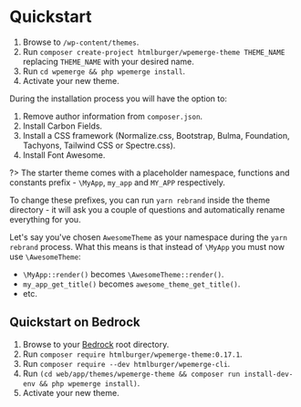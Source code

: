 # Quickstart

1. Browse to `/wp-content/themes`.
2. Run `composer create-project htmlburger/wpemerge-theme THEME_NAME` replacing `THEME_NAME` with your desired name.
3. Run `cd wpemerge && php wpemerge install`.
4. Activate your new theme.

During the installation process you will have the option to:

1. Remove author information from `composer.json`.
2. Install Carbon Fields.
3. Install a CSS framework (Normalize.css, Bootstrap, Bulma, Foundation, Tachyons, Tailwind CSS or Spectre.css).
4. Install Font Awesome.

?> The starter theme comes with a placeholder namespace, functions and constants prefix - `\MyApp`, `my_app` and `MY_APP` respectively.

To change these prefixes, you can run `yarn rebrand` inside the theme directory - it will ask you a couple of questions and automatically rename everything for you.

Let's say you've chosen `AwesomeTheme` as your namespace during the `yarn rebrand` process. What this means is that instead of `\MyApp` you must now use `\AwesomeTheme`:
- `\MyApp::render()` becomes `\AwesomeTheme::render()`.
- `my_app_get_title()` becomes `awesome_theme_get_title()`.
- etc.

## Quickstart on Bedrock

1. Browse to your [Bedrock](https://roots.io/bedrock/) root directory.
2. Run `composer require htmlburger/wpemerge-theme:0.17.1`.
3. Run `composer require --dev htmlburger/wpemerge-cli`.
4. Run `(cd web/app/themes/wpemerge-theme && composer run install-dev-env && php wpemerge install)`.
5. Activate your new theme.
